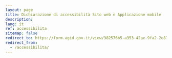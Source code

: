 ```yaml
---
layout: page
title: Dichiarazione di accessibilità Sito web e Applicazione mobile
description:
lang: it
ref: accessibilita
sitemap: false
redirect_to: https://form.agid.gov.it/view/382576b5-a353-42ae-9fa2-2e87c3f1efcf/
redirect_from:
  - /accessibilita/
---
```


